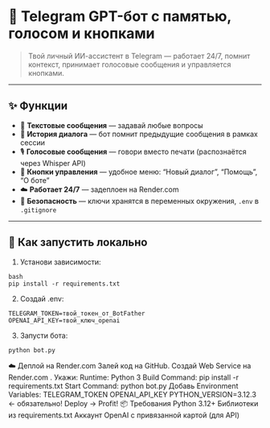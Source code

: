 # 🤖 Telegram GPT-бот с памятью, голосом и кнопками

> Твой личный ИИ-ассистент в Telegram — работает 24/7, помнит контекст, принимает голосовые сообщения и управляется кнопками.

---

## ✨ Функции

- 💬 **Текстовые сообщения** — задавай любые вопросы
- 🧠 **История диалога** — бот помнит предыдущие сообщения в рамках сессии
- 🎙 **Голосовые сообщения** — говори вместо печати (распознаётся через Whisper API)
- 🔘 **Кнопки управления** — удобное меню: “Новый диалог”, “Помощь”, “О боте”
- ☁️ **Работает 24/7** — задеплоен на Render.com
- 🔐 **Безопасность** — ключи хранятся в переменных окружения, `.env` в `.gitignore`

---

## 🚀 Как запустить локально

1. Установи зависимости:
```
bash
pip install -r requirements.txt
```
2. Создай .env:
```
TELEGRAM_TOKEN=твой_токен_от_BotFather
OPENAI_API_KEY=твой_ключ_openai
```
3. Запусти бота:
```
python bot.py
```

☁️ Деплой на Render.com
Залей код на GitHub.
Создай Web Service на Render.com .
Укажи:
Runtime: Python 3
Build Command: pip install -r requirements.txt
Start Command: python bot.py
Добавь Environment Variables:
TELEGRAM_TOKEN
OPENAI_API_KEY
PYTHON_VERSION=3.12.3 ← обязательно!
Deploy → Profit!
📦 Требования
Python 3.12+
Библиотеки из requirements.txt
Аккаунт OpenAI с привязанной картой (для API)


